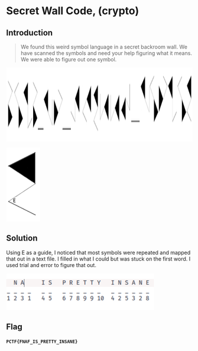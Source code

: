 # Secret Wall Code, (crypto)

## Introduction

> We found this weird symbol language in a secret backroom wall. We have scanned the symbols and need your help figuring what it means. We were able to figure out one symbol.

<p align="left">
  <img height=200 img src=./readme_assets/cipher.png/>
</p>

<p align="left">
  <img height=200 img src=./readme_assets/E.png/>
</p>

## Solution

Using E as a guide, I noticed that most symbols were repeated and mapped that out in a text file. I filled in what I could but was stuck on the first word. I used trial and error to figure that out.

<p align="left">
  <img height=100 img src=./readme_assets/flag.png/>
</p>

## Flag

**`PCTF{FNAF_IS_PRETTY_INSANE}`**



